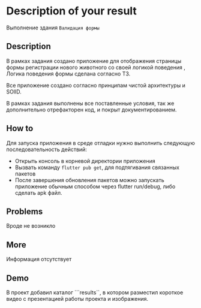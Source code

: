 # Description of your result

Выполнение здания ```Валидация формы```

## Description

В рамках задания создано приложение для отображения страницы формы регистрации нового животного со своей логикой поведения ,
Логика поведения формы сделана согласно ТЗ.

Все приложение создано согласно принципам чистой архитектуры и SOlID.

 

В рамках задания выполнены все поставленные условия, так же дополнительно отрефакторен код, и покрыт документированием.


## How to

Для запуска приложения в среде отладки нужно выполнить следующую последовательность действий:

- Открыть консоль в корневой директории приложения
- Вызвать команду `flutter pub get`, для подтягивания связанных пакетов
- После завершения обновления пакетов можно запускать приложение обычным способом через flutter run/debug, либо сделать
  apk файл.

## Problems

Вроде не возникло

## More

Информация отсутствует

## Demo

В проект добавил каталог ```results``, в котором разместил короткое видео с презентацией работы проекта и
изображения.
